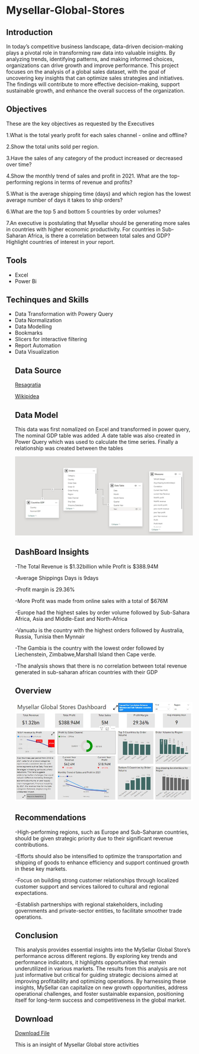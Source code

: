 # Mysellar-Global-Stores

## Introduction
In today’s competitive business landscape, data-driven decision-making plays a pivotal role in transforming raw data into valuable insights. By analyzing trends, identifying patterns, and making informed choices, organizations can drive growth and improve performance. This project focuses on the analysis of a global sales dataset, with the goal of uncovering key insights that can optimize sales strategies and initiatives. The findings will contribute to more effective decision-making, support sustainable growth, and enhance the overall success of the organization.

## Objectives
These are the key objectives as requested by the Executives

1.What is the total yearly profit for each sales channel - online and offline?

2.Show the total units sold per region.

3.Have the sales of any category of the product increased or decreased over time?

4.Show the monthly trend of sales and profit in 2021. What are the top-performing regions in terms of revenue and profits?

5.What is the average shipping time (days) and which region has the lowest average number of days it takes to ship orders?

6.What are the top 5 and bottom 5 countries by order volumes?

7.An executive is postulating that Mysellar should be generating more sales in countries with higher economic productivity. For countries in Sub-Saharan Africa, is there a correlation between total sales and GDP? Highlight countries of interest in your report.
## Tools
<ul>
<li>Excel</li>
<li>Power Bi</li>
</ul>

## Techinques and Skills
<ul>
  <li>Data Transformation with Powery Query</li>
  <li>Data Normalization</li>
  <li>Data Modelling</li>
  <li>Bookmarks</li>
  <li>Slicers for interactive filtering</li>
  <li>Report Automation</li>
  <li>Data Visualization</li>
</ol>

## Data Source
<a href="https://storage.googleapis.com/resagratia-webapp/assessments/Mysellar%20Global%20Sales%20Dataset.xlsx">Resagratia</a>

<a href="https://en.wikipedia.org/wiki/List_of_African_countries_by_GDP_(nominal)">Wikipidea</a>

## Data Model
This data was first nomalized on Excel and transformed in power query, The nominal GDP table was added .A date table was also created in Power Query which was used to calculate the time series. Finally a relationship was created between the tables

![Data Model](https://github.com/seancarter133/Mysellar-Global-Stores/blob/main/Assets/MYsellar%20Model%20View.jpg)

## DashBoard Insights
-The Total Revenue is $1.32billion while Profit is $388.94M

-Average Shippings Days is 9days

-Profit margin is 29.36%

-More Profit was made from online sales with a total of $676M 

-Europe had the highest sales by order volume followed by Sub-Sahara Africa, Asia and  Middle-East and North-Africa 

-Vanuatu is the country with the highest orders  followed by Australia, Russia, Tunisia then Mynnair

-The Gambia is the country with the lowest order followed by Liechenstein, Zimbabwe,Marshall Island then Cape verde.

-The analysis shows that there is no correlation between total revenue generated in sub-saharan african countries with their GDP


## Overview
![Dashboard](https://github.com/seancarter133/Mysellar-Global-Stores/blob/main/Assets/MYsellar%20Dashboard.jpg)


## Recommendations
-High-performing regions, such as Europe and Sub-Saharan countries, should be given strategic priority due to their significant revenue contributions.

-Efforts should also be intensified to optimize the transportation and shipping of goods to enhance efficiency and support continued growth in these key markets.

-Focus on building strong customer relationships through localized customer support and services tailored to cultural and regional expectations.

-Establish partnerships with regional stakeholders, including governments and private-sector entities, to facilitate smoother trade operations.


## Conclusion
This analysis provides essential insights into the MySellar Global Store’s performance across different regions. By exploring key trends and performance indicators, it highlights opportunities that remain underutilized in various markets. The results from this analysis are not just informative but critical for guiding strategic decisions aimed at improving profitability and optimizing operations. By harnessing these insights, MySellar can capitalize on new growth opportunities, address operational challenges, and foster sustainable expansion, positioning itself for long-term success and competitiveness in the global market.

## Download
<a href="https://github.com/seancarter133/Mysellar-Global-Stores/raw/refs/heads/main/Assets/MYSELLAR%20GLOBAL%20STORES.pbix">Download File</a>

This is an insight of Mysellar Global store activities
